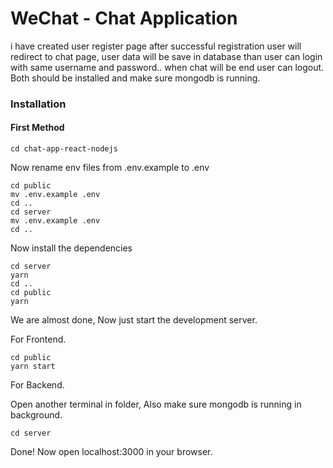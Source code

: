 # WeChat - Chat Application 
i have created user register page after successful registration user will redirect to chat page, user data will be save in database than user can login with same username and password..
when chat will be end user can logout.
Both should be installed and make sure mongodb is running.
### Installation

#### First Method
```
cd chat-app-react-nodejs
```
Now rename env files from .env.example to .env
```shell
cd public
mv .env.example .env
cd ..
cd server
mv .env.example .env
cd ..
```

Now install the dependencies
```shell
cd server
yarn
cd ..
cd public
yarn
```
We are almost done, Now just start the development server.

For Frontend.
```shell
cd public
yarn start
```
For Backend.

Open another terminal in folder, Also make sure mongodb is running in background.
```shell
cd server
```
Done! Now open localhost:3000 in your browser.

